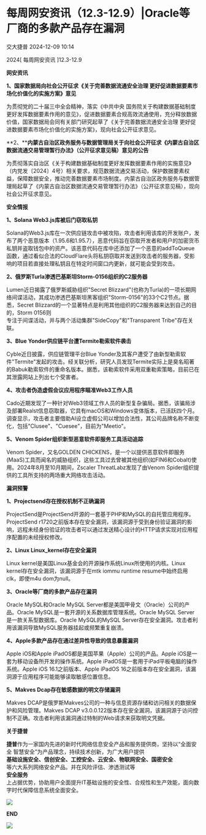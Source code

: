 #  每周网安资讯（12.3-12.9）|Oracle等厂商的多款产品存在漏洞   
 交大捷普   2024-12-09 10:14  
  
2024[ 每周网安资讯 ]12.3-12.9  
  
  
**网安资讯**  
  
  
**1、国家数据局向社会公开征求《关于完善数据流通安全治理 更好促进数据要素市场化价值化的实施方案》意见**  
  
  
为贯彻党的二十届三中全会精神，落实《中共中央 国务院关于构建数据基础制度更好发挥数据要素作用的意见》，促进数据要素合规高效流通使用，充分释放数据价值，国家数据局会同有关部门研究起草了《关于完善数据流通安全治理 更好促进数据要素市场化价值化的实施方案》，现向社会公开征求意见。  
  
  
**2、****内蒙古自治区政务服务与数据管理局关于向社会公开征求《内蒙古自治区数据流通交易管理暂行办法》（公开征求意见稿）意见的公告**  
  
  
为贯彻落实自治区《关于构建数据基础制度更好发挥数据要素作用的实施意见》（内党发〔2024〕4号）相关要求，规范数据流通交易活动，保护数据要素权益，保障数据安全，推动完善数据要素市场制度。内蒙古自治区政务服务与数据管理局起草了《内蒙古自治区数据流通交易管理暂行办法》（公开征求意见稿），现向社会公开征求意见。  
  
  
**安全情报**  
  
  
**1、Solana Web3.js库被后门窃取私钥**  
  
  
Solana的Web3.js库在一次供应链攻击中被攻陷，攻击者利用该库的开发账户，发布了两个恶意版本（1.95.6和1.95.7），恶意代码旨在窃取开发者和用户的加密货币私钥并盗取钱包中的资产。该恶意代码在库中还添加了一个恶意的addToQueue函数，通过看似合法的CloudFlare头将私钥窃取并发送到攻击者的服务器，受影响的项目若直接处理私钥且在特定时间窗口内更新，就可能会受到攻击。  
  
  
  
**2、俄罗斯Turla渗透巴基斯坦Storm-0156组织的C2服务器**  
  
  
Lumen近日揭露了俄罗斯威胁组织"Secret Blizzard"(也称为Turla)的一项长期网络间谍活动，其成功渗透巴基斯坦黑客组织"Storm-0156"的33个C2节点。据悉，Secret Blizzard的一个显著特点是利用其他组织的C2服务器来达到自己的目的，Storm 0156则  
专注于间谍活动，并与两个活动集群"SideCopy"和"Transparent Tribe"存在关联。  
  
  
  
**3、Blue Yonder供应链平台遭Termite勒索软件袭击**  
  
  
Cyble近日披露，供应链管理平台Blue Yonder及其客户遭受了由新型勒索软件"Termite"发起的攻击。经关联分析，研究人员发现Termite实际上是臭名昭著的Babuk勒索软件的重命名版本。据悉，该勒索软件采用双重勒索策略，目前已在其泄露网站上列出七个受害者。  
  
  
  
**4、攻击者伪造虚假会议应用程序瞄准Web3工作人员**  
  
  
Cado近期发现了一种针对Web3领域工作人员的新型复杂骗局。据悉，该骗局涉及部署Realst信息窃取器，它具有macOS和Windows变体版本，已活跃四个月。调查显示，攻击者主要借助AI设立虚假公司以增加合法性，其公司品牌名称不断变化，包括"Clusee"、"Cuesee"，目前为"Meetio"。  
  
  
  
**5、Venom Spider组织新型恶意软件即服务工具活动追踪**  
  
  
Venom Spider，又名GOLDEN CHICKENS，是一个以提供恶意软件即服务(MaaS)工具而闻名的威胁组织，这些工具过去曾被其他组织(如FIN6和Cobalt)使用。2024年8月至10月期间，Zscaler ThreatLabz发现了由Venom Spider组织提供的工具所支持的两场重大网络攻击活动。  
  
  
**漏洞预警**  
  
  
**1、Projectsend存在授权机制不正确漏洞**  
  
  
ProjectSend是ProjectSend开源的一套基于PHP和MySQL的自托管应用程序。ProjectSend r1720之前版本存在安全漏洞，该漏洞源于受到身份验证漏洞的影响，远程未经身份验证的攻击者可以通过发送精心设计的HTTP请求实现对应用程序配置的未经授权修改。  
  
  
  
**2、Linux Linux_kernel存在安全漏洞**  
  
  
Linux kernel是美国Linux基金会的开源操作系统Linux所使用的内核。Linux kernel存在安全漏洞，该漏洞源于在mtk iommu runtime resume中始终启用clk，即使m4u dom为null。  
  
  
  
**3、Oracle等厂商的多款产品存在漏洞**  
  
  
Oracle MySQL和Oracle MySQL Server都是美国甲骨文（Oracle）公司的产品。Oracle MySQL是一套开源的关系数据库管理系统。Oracle MySQL Server是一款关系型数据库。Oracle MySQL的MySQL Server存在安全漏洞。攻击者利用该漏洞导致MySQL服务器挂起或频繁重复崩溃。  
  
  
  
**4、Apple多款产品存在通过差异性导致的信息暴露漏洞**  
  
  
Apple iOS和Apple iPadOS都是美国苹果（Apple）公司的产品。Apple iOS是一套为移动设备所开发的操作系统。Apple iPadOS是一套用于iPad平板电脑的操作系统。Apple iOS 16.1之前版本、Apple iPadOS 16之前版本存在安全漏洞，该漏洞源于应用程序可能能够读取敏感位置信息。  
  
  
  
**5、Makves Dcap存在敏感数据的明文存储漏洞**  
  
  
Makves DCAP是俄罗斯Makves公司的一种与信息资源存储和访问相关的数据保护和风险管理。Makves DCAP v3.0.0.122版本存在安全漏洞，该漏洞源于访问控制不正确。攻击者利用该漏洞通过特制的Web请求来获取明文凭据。  
  
  
  
**关于捷普**  
  
  
**捷普**作为一家国内先进的新时代网络信息安全产品和服务提供商，坚持以“全面安全 智慧安全”为产品理念，持续技术创新，为广大用户提供  
**基础设施安全、信创安全、工控安全、云安全、物联网安全、国密安全**  
等六大系列网络安全产品。并在风险评估、渗透测试等  
**安全服务**  
上占据优势，协助用户全面提升IT基础设施的安全性、合规性和生产效能，面向数字时代保障信息系统全面安全。  
  
  
![](https://mmbiz.qpic.cn/mmbiz_jpg/nBiaXozVxJVF5ibvDicKEWCcvo6yGvKLzMUma2f1Vl0wv9hT3bQgvDicicufc16wuoqziaOWhFOM69Y2p7VvwahBlSpA/640?wxfrom=5 "")  
  
  
  
**END**  
  
  
![](https://mmbiz.qpic.cn/mmbiz_gif/nBiaXozVxJVEbpL4iav098YxNwm6pOIRLib7BjA7UtkoZoiaEu5gfHyGX1EIN4dZStDK35BroUjRcyFeV86vPnuoTQ/640?from=appmsg "")  
  
  
  
  
  
  
